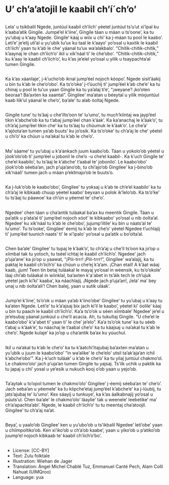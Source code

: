 # U’ ch’a’atojil le kaabil ch’í´ch’o’

##
Lela’ u tsikbalil Ngede, juntúul kaabil ch’íich’ yéetel juntúul ts’u’ut xi’ipal ku k’aaba’atik Gingile. Jumpé’el k’iine’, Gingile táan u máan u ts’oone’, ka tu yu’ubaj u k’aay Ngede. Gingile’ káaj u wiix u chi’ ka j-máan tu pool le kaabo’. Leti’e’ je’elij uti’al u yu’ubik tu’ux ku taal le k’aayo’ yo’osal u kaxtik le kaabil ch’íich’ yaan tu k’ab le che’ yáanal tu’ux wa’alakbalo’. “Chitik-chitik-chitik,” k’aaynaj le chan ch’íich’o’ ikil u xik’náal ti’ le che’obo’. “Chitik-chitik-chitik,” ku k’aay le kaabil ch’íich’o’, ku k’as je’elel yo’osal u yilik u tsaypachta’al tumen Gingile.

##
Ka k’as xáanlaje’, j-k’ucho’ob iknal jump’éel nojoch kóopo’. Ngede sisit’áakij u bin tu k’ab le che’o’obo’. Ka ts’o’oke’ j-t’úuchij ti’ jump’éel k’ab che’e’ ka tu chinaj u pool le tu’ux yaan Gingile ka tu ya’alaj ti’e’, “¡weyane’! ¡ko’oten beoraa’! Ba’axten ka xaantal”. Gingilee’ ma’atan u béeytal u yilik mixjuntúul kaab líik’ul yáanal le che’o’, ba’ale’ tu alab óoltaj Ngede.

##
Gingile tune’ tu ts’áaj u che’ilts’oon te’ lu’umo’, tu much’kíintaj wa jayp’éel tikin k’abche’ob ka tu t’abaj jump’éel chan k’áak’. Ka ka’anachaj le k’áak’o’, tu ch’a’aj jump’éel tikin che’ ka tu ts’áaj tu chúumuk le k’áak’o’. Le che’a’ k’ajóota’an tumen ya’ab buuts’ ku jo’osik. Ka ts’o’oke’ tu ch’a’aj le che’ yéetel u chi’o’ ka chúun u na’akal tu k’ab le che’o’.

##
Ma’ sáame’ tu yu’ubaj u k’a’ankach juum kaabo’ob. Táan u yokolo’ob yéetel u jóok’olo’ob ti’ jump’éel u jobonil le che’o -u che’el kaabil-. Ka k’uch Gingile te’ che’el kaabilo’, tu ts’áaj le k’abche’ t’aabal te’ jobonilo’. Le kaabo’obo’ jóok’o’ob séeba’an, jach p’uja’ano’ob, tu chi’ajo’ob Gingilee’ ka j-bino’ob xik’náali’ tumen jach u máan p’ektmajo’ob le buuts’o.

##
Ka j-luk’o’ob le kaabo’obo’, Gingilee’ tu yoksaj u k’ab te ch’e’el kaabilo’ ka tu ch’a’aj le kibkaab chuup yéetel kaabo’ beyxan u polok ik’lelo’ob. Ka ts’o’ke’ tu ts’áaj tu páawoe’ ka ch’ún u yéemel te’ che’o’.

##
Ngedee’ chen táan u cha’antik tuláakal ba’ax ku meentik Gingile. Táan u pa’atik u p’ata’al ti’ jump’éel nojoch xóot’ le kibkaabo’ yo’osal u nib óolta’al. Ngedee’ ku xik’náal tu k’ab le che’obo’, jujump’íitile’ ku bin u náats’al te’ lu’umo’. Tu ts’ooke’, Gingilee’ éemij tu k’ab le che’o’ yéetel Ngedee t’uchlajij ti’ jump’éel tuunich naats’ ti’ le xi’ipalo’ yo’osal u pa’atik u bo’olta’al.

##
Chen ba’ale’ Gingilee’ tu tupaj le k’áak’o’, tu ch’a’aj u che’il ts’oon ka jo’op u xíimbal tak tu yotoch, tu tséel ichtaj le kaabil ch’íich’o’. Ngedee’ jach p’uja’ane’ ka jo’op u yaawat, “¡Piii-trrr! ¡Piii-trrr!”, Gingilee’ wa’alajij, ka tu paktaj le kaabil ch’íich’o’ ka chúun u che’ej k’a’am. ¡Chan etail! A k’áat wáaj kaab, ¡jum! Teen tin betaj tuláakal le mayaj yo’osal in wéensik, ku ts’o’okole’ láaj chi’ab tuláakal in wíinklal, ba’axten k'a'abet in ts’áik tech le ch’ujuk yéetel jach ki’ki’ kaaba’, ka náachlajij. ¡Ngede jach p’uja’an!, ¡lela’ ma’ bey unaj u nib óolta’ali’! Chen balej, yaan u sutik uláak’.

##
Jump’el k’iine’, ts’o’ok u máan ya’ab k’iino’obe’ Gingilee’ tu yu’ubaj u k’aay tu ka’aten Ngede. Leti’e’ tu k’a’ajsaj bix jach ki’il le kaabo’, yéetel ki’ óolile’ káaj u bin tu paach le kaabil ch’íich’o’. Ka’a ts’o’ok u séen xíimbale’ Ngedee’ je’el u je’elsubaj yáanal junkúul u che’il acacia. Ah, tu tukultaj Gingile. “U che’el le kaabo’obo’ k'a'abet ti’ yaan ti’ le che’ je’elo”. Ka’a ts’o’ok tune’ ka tu séeb t’abaj u k’áak’e’, tu náachaj le t’aabal che’o’ ka tu káajsaj u na’akal tu k’ab le che’o’. Ngede kulaje’ ka jo’op u cha’antik ba’ax ku yúuchul.

##
Ikil u na’akal tu k’ab le che’o’ ka tu k’áatchi’itajubaj ba’axten ma’atan u yu’ubik u juum le kaabo’obo’ “in wa’alike’ le che’elo’ utsil ta’ak’aja’an ichil k’abche’obo’”. Ka j-k’uch tuláak’ u k’ab le che’o’ ka tu yilaj juntúul chakmo’ol. Le chakmo’olo’ jach p’uja’an tumen Gingile tu yajsaj. Ts’íik uchik u paktik ka tu japaj u chi’ yosal u ye’esik u nukuch kooj o’ob yaan u yejo’ob.

##
Ta’aytak u to’opol tumen le chakmo’olo’ Gingilee’ j-éemij séeba’an te’ che’o’. Jach seba’an u yéemele’ ka tu kíipche’etaj jump’éel k’abche’e’ ka j-lúubij, tu jats’ajubaj te’ lu’umo’. Kex sáayij u tunkuye’, ka k’as áalkabnajij yo’osal u púuts’ul. Chen ba’ale’ le chakmo’olo’ láaylie’ tak u weenele’ leebetike’ ma’ ch’a’apachta’abi’. Ngede, le kaabil ch’íich’o’ tu tu meentaj cha’atoojil. Gingilee’ tu ch’a’aj na’at.

##
Beya’, u yaalo’ob Gingilee’ ken u yu’ubo’ob u ts’ikbalil Ngedee’ leti’obe’ yaan u chíimpoltiko’ob. Ken xi’iko’ob u ch’a’ob kaabe’, yaan u yiko’ob u p’atiko’ob juump’el nojoch kibkaab te’ kaabil ch’íich’o’bo’.

##
* License: [CC-BY]
* Text: Zulu folktale
* Illustration: Wiehan de Jager
* Translation: Ángel Michel Chablé Tuz, Emmanuel Canté Pech, Alam Collí Nahuat (UIMQroo)
* Language: yua
